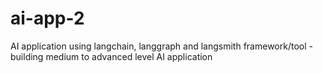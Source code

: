 # ai-app-2
AI application using langchain, langgraph and langsmith framework/tool - building medium to advanced level AI application 
